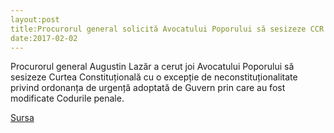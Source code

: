 ```yaml
---
layout:post
title:Procurorul general solicită Avocatului Poporului să sesizeze CCR pe ordonanța de modificare a Codurilor penale
date:2017-02-02
---
```


Procurorul general Augustin Lazăr a cerut joi Avocatului Poporului să sesizeze Curtea Constituțională cu o excepție de neconstituționalitate privind ordonanța de urgență adoptată de Guvern prin care au fost modificate Codurile penale.


[Sursa](http://www.agerpres.ro/justitie/2017/02/02/alerta-procurorul-general-solicita-avocatului-poporului-sa-sesizeze-ccr-pe-ordonanta-de-modificare-a-codurilor-penale-20-05-36)
